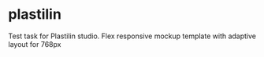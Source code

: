 # plastilin
Test task for Plastilin studio. Flex responsive mockup template with adaptive layout for 768px
